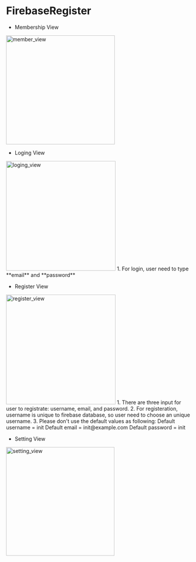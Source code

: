 # FirebaseRegister

- Membership View
<img width="296" alt="member_view" src="https://user-images.githubusercontent.com/44397290/158119011-d8372b9c-2a78-4e71-966e-d0e69a925726.png">


- Loging View
<img width="298" alt="loging_view" src="https://user-images.githubusercontent.com/44397290/158119016-b47f2552-8ee6-420f-92eb-097102bf3c2b.png">
1. For login, user need to type **email** and **password**


- Register View
<img width="298" alt="register_view" src="https://user-images.githubusercontent.com/44397290/158119019-7f00d8f4-e5c0-4f06-9a56-e2ce7b7ce32a.png">
1. There are three input for user to registrate: username, email, and password.
2. For registeration, username is unique to firebase database, so user need to choose an unique username.
3. Please don't use the default values as following:
Default username = init
Default email = init@example.com
Default password = init


- Setting View
<img width="295" alt="setting_view" src="https://user-images.githubusercontent.com/44397290/158119005-5ec7a15b-1dfe-4e3d-8adb-1fc961bb9f69.png">

